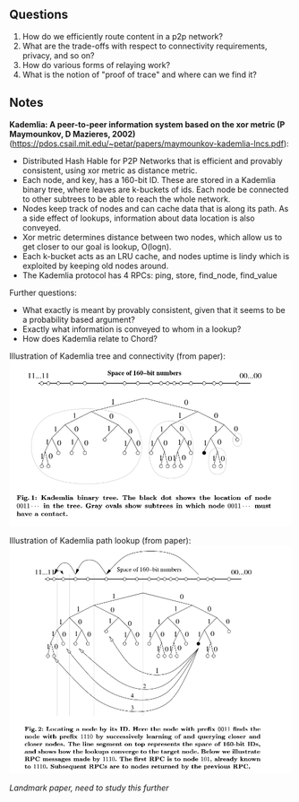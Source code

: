 ## Questions

1. How do we efficiently route content in a p2p network?
2. What are the trade-offs with respect to connectivity requirements, privacy, and so on?
3. How do various forms of relaying work?
4. What is the notion of "proof of trace" and where can we find it?

## Notes

**Kademlia: A peer-to-peer information system based on the xor metric (P Maymounkov, D Mazieres, 2002)** (https://pdos.csail.mit.edu/~petar/papers/maymounkov-kademlia-lncs.pdf):

- Distributed Hash Hable for P2P Networks that is efficient and provably consistent, using xor metric as distance metric.
- Each node, and key, has a 160-bit ID. These are stored in a Kademlia binary tree, where leaves are k-buckets of ids. Each node be connected to other subtrees to be able to reach the whole network.
- Nodes keep track of nodes and can cache data that is along its path. As a side effect of lookups, information about data location is also conveyed.
- Xor metric determines distance between two nodes, which allow us to get closer to our goal is lookup, O(logn).
- Each k-bucket acts as an LRU cache, and nodes uptime is lindy which is exploited by keeping old nodes around.
- The Kademlia protocol has 4 RPCs: ping, store, find_node, find_value

Further questions:
- What exactly is meant by provably consistent, given that it seems to be a probability based argument?
- Exactly what information is conveyed to whom in a lookup?
- How does Kademlia relate to Chord?

Illustration of Kademlia tree and connectivity (from paper):
![](../assets/kademlia1.png)

Illustration of Kademlia path lookup (from paper):
![](../assets/kademlia2.png)

*Landmark paper, need to study this further*

